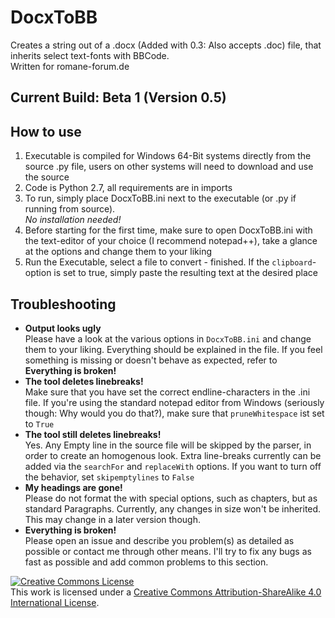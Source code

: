 # DocxToBB
Creates a string out of a .docx (Added with 0.3: Also accepts .doc) file, that inherits select text-fonts with BBCode.  
Written for romane-forum.de


## Current Build: Beta 1 (Version 0.5) 

## How to use

1. Executable is compiled for Windows 64-Bit systems directly from the source .py file, users on other systems will need to download and use the source  
2. Code is Python 2.7, all requirements are in imports  
3. To run, simply place DocxToBB.ini next to the executable (or .py if running from source).  
*No installation needed!*
4. Before starting for the first time, make sure to open DocxToBB.ini with the text-editor of your choice (I recommend notepad++), take a glance at the options and change them to your liking  
5. Run the Executable, select a file to convert - finished. If the `clipboard`-option is set to true, simply paste the resulting text at the desired place

## Troubleshooting 

- **Output looks ugly**  
Please have a look at the various options in `DocxToBB.ini` and change them to your liking. Everything should be explained in the file.
If you feel something is missing or doesn't behave as expected, refer to **Everything is broken!**
- **The tool deletes linebreaks!**  
Make sure that you have set the correct endline-characters in the .ini file. If you're using the standard notepad editor from Windows (seriously though: Why would you do that?), make sure that `pruneWhitespace` ist set to `True`  
- **The tool still deletes linebreaks!**  
Yes. Any Empty line in the source file will be skipped by the parser, in order to create an homogenous look. Extra line-breaks currently can be added via the `searchFor` and `replaceWith` options. If you want to turn off the behavior, set `skipemptylines` to `False`
- **My headings are gone!**  
Please do not format the with special options, such as chapters, but as standard Paragraphs. Currently, any changes in size won't be inherited. This may change in a later version though. 
- **Everything is broken!**  
Please open an issue and describe you problem(s) as detailed as possible or contact me through other means. I'll try to fix any bugs as fast as possible and add common problems to this section. 




<a rel="license" href="http://creativecommons.org/licenses/by-sa/4.0/"><img alt="Creative Commons License" style="border-width:0" src="https://i.creativecommons.org/l/by-sa/4.0/80x15.png" /></a><br />This work is licensed under a <a rel="license" href="http://creativecommons.org/licenses/by-sa/4.0/">Creative Commons Attribution-ShareAlike 4.0 International License</a>.
